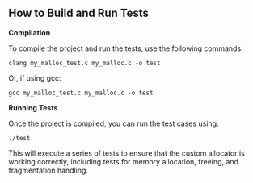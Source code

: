 
## How to Build and Run Tests

**Compilation**

To compile the project and run the tests, use the following commands:

```
clang my_malloc_test.c my_malloc.c -o test
```
Or, if using gcc:

```
gcc my_malloc_test.c my_malloc.c -o test
```

**Running Tests**

Once the project is compiled, you can run the test cases using:

```
./test
```

This will execute a series of tests to ensure that the custom allocator is working correctly, including tests for memory allocation, freeing, and fragmentation handling.



